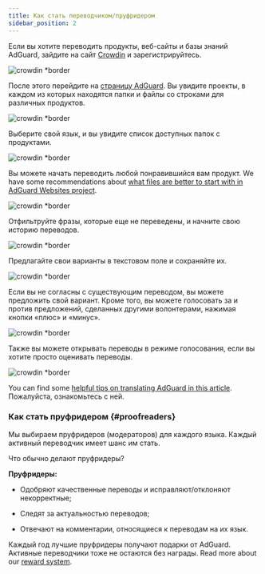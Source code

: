 ```yaml
---
title: Как стать переводчиком/пруфридером
sidebar_position: 2
---
```


Если вы хотите переводить продукты, веб-сайты и базы знаний AdGuard, зайдите на сайт [Crowdin](https://crowdin.com/) и зарегистрируйтесь.

![crowdin *border](https://cdn.adtidy.org/public/Adguard/kb/en/ag-translations/main-screen.png)

После этого перейдите на [страницу AdGuard](https://crowdin.com/profile/adguard/). Вы увидите проекты, в каждом из которых находятся папки и файлы со строками для различных продуктов.

![crowdin *border](https://cdn.adtidy.org/public/Adguard/kb/en/ag-translations/projects.png)

Выберите свой язык, и вы увидите список доступных папок с продуктами.

![crowdin *border](https://cdn.adtidy.org/public/Adguard/kb/en/ag-translations/languages.png)

Вы можете начать переводить любой понравившийся вам продукт. We have some recommendations about [what files are better to start with in AdGuard Websites project](/miscellaneous/contribute/translate/translation-priority).

![crowdin *border](https://cdn.adtidy.org/public/Adguard/kb/en/ag-translations/folders.png)

Отфильтруйте фразы, которые еще не переведены, и начните свою историю переводов.

![crowdin *border](https://cdn.adtidy.org/public/Adguard/kb/en/ag-translations/filter.png)

Предлагайте свои варианты в текстовом поле и сохраняйте их.

![crowdin *border](https://cdn.adtidy.org/public/Adguard/kb/en/ag-translations/text-box.png)

Если вы не согласны с существующим переводом, вы можете предложить свой вариант. Кроме того, вы можете голосовать за и против предложений, сделанных другими волонтерами, нажимая кнопки «плюс» и «минус».

![crowdin *border](https://cdn.adtidy.org/public/Adguard/kb/en/ag-translations/vote.png)

Также вы можете открывать переводы в режиме голосования, если вы хотите просто оценивать переводы.

![crowdin *border](https://cdn.adtidy.org/public/Adguard/kb/en/ag-translations/mode.png)

You can find some [helpful tips on translating AdGuard in this article](/miscellaneous/contribute/translate//guidelines). Пожалуйста, ознакомьтесь с ней.

### Как стать пруфридером {#proofreaders}

Мы выбираем пруфридеров (модераторов) для каждого языка. Каждый активный переводчик имеет шанс им стать.

Что обычно делают пруфридеры?

**Пруфридеры:**

- Одобряют качественные переводы и исправляют/отклоняют некорректные;

- Следят за актуальностью переводов;

- Отвечают на комментарии, относящиеся к переводам на их язык.

Каждый год лучшие пруфридеры получают подарки от AdGuard. Активные переводчики тоже не остаются без награды. Read more about our [reward system](/miscellaneous/contribute/translate/rewards).